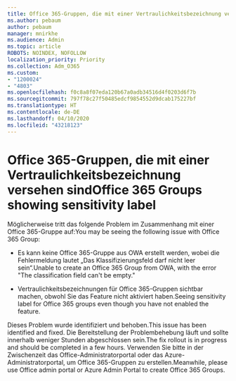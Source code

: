```yaml
---
title: Office 365-Gruppen, die mit einer Vertraulichkeitsbezeichnung versehen sind
ms.author: pebaum
author: pebaum
manager: mnirkhe
ms.audience: Admin
ms.topic: article
ROBOTS: NOINDEX, NOFOLLOW
localization_priority: Priority
ms.collection: Adm_O365
ms.custom:
- "1200024"
- "4803"
ms.openlocfilehash: f0c8a8f07eda120b67a0adb34516d4f0203d6f7b
ms.sourcegitcommit: 797f78c27f50485edcf9854552d9dcab175227bf
ms.translationtype: HT
ms.contentlocale: de-DE
ms.lasthandoff: 04/10/2020
ms.locfileid: "43218123"
---
```

# <a name="office-365-groups-showing-sensitivity-label"></a><span data-ttu-id="90cdc-102">Office 365-Gruppen, die mit einer Vertraulichkeitsbezeichnung versehen sind</span><span class="sxs-lookup"><span data-stu-id="90cdc-102">Office 365 Groups showing sensitivity label</span></span>

<span data-ttu-id="90cdc-103">Möglicherweise tritt das folgende Problem im Zusammenhang mit einer Office 365-Gruppe auf:</span><span class="sxs-lookup"><span data-stu-id="90cdc-103">You may be seeing the following issue with Office 365 Group:</span></span>

- <span data-ttu-id="90cdc-104">Es kann keine Office 365-Gruppe aus OWA erstellt werden, wobei die Fehlermeldung lautet „Das Klassifizierungsfeld darf nicht leer sein“.</span><span class="sxs-lookup"><span data-stu-id="90cdc-104">Unable to create an Office 365 Group from OWA, with the error "The classification field can't be empty."</span></span>

- <span data-ttu-id="90cdc-105">Vertraulichkeitsbezeichnungen für Office 365-Gruppen sichtbar machen, obwohl Sie das Feature nicht aktiviert haben.</span><span class="sxs-lookup"><span data-stu-id="90cdc-105">Seeing sensitivity label for Office 365 groups even though you have not enabled the feature.</span></span>

<span data-ttu-id="90cdc-106">Dieses Problem wurde identifiziert und behoben.</span><span class="sxs-lookup"><span data-stu-id="90cdc-106">This issue has been identified and fixed.</span></span> <span data-ttu-id="90cdc-107">Die Bereitstellung der Problembehebung läuft und sollte innerhalb weniger Stunden abgeschlossen sein.</span><span class="sxs-lookup"><span data-stu-id="90cdc-107">The fix rollout is in progress and should be completed in a few hours.</span></span> <span data-ttu-id="90cdc-108">Verwenden Sie bitte in der Zwischenzeit das Office-Administratorportal oder das Azure-Administratorportal, um Office 365-Gruppen zu erstellen.</span><span class="sxs-lookup"><span data-stu-id="90cdc-108">Meanwhile, please use Office admin portal or Azure Admin Portal to create Office 365 Groups.</span></span>  
